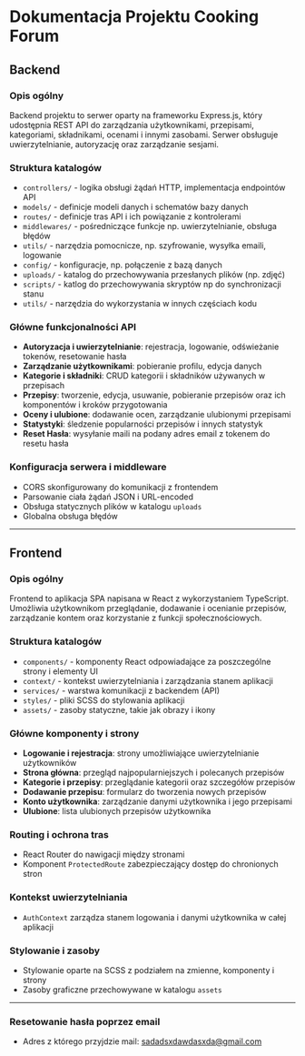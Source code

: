 # Dokumentacja Projektu Cooking Forum

## Backend

### Opis ogólny
Backend projektu to serwer oparty na frameworku Express.js, który udostępnia REST API do zarządzania użytkownikami, przepisami, kategoriami, składnikami, ocenami i innymi zasobami. Serwer obsługuje uwierzytelnianie, autoryzację oraz zarządzanie sesjami.

### Struktura katalogów
- `controllers/` - logika obsługi żądań HTTP, implementacja endpointów API
- `models/` - definicje modeli danych i schematów bazy danych
- `routes/` - definicje tras API i ich powiązanie z kontrolerami
- `middlewares/` - pośredniczące funkcje np. uwierzytelnianie, obsługa błędów
- `utils/` - narzędzia pomocnicze, np. szyfrowanie, wysyłka emaili, logowanie
- `config/` - konfiguracje, np. połączenie z bazą danych
- `uploads/` - katalog do przechowywania przesłanych plików (np. zdjęć)
- `scripts/` - katlog do przechowywania skryptów np do synchronizacji stanu
- `utils/` - narzędzia do wykorzystania w innych częściach kodu

### Główne funkcjonalności API
- **Autoryzacja i uwierzytelnianie**: rejestracja, logowanie, odświeżanie tokenów, resetowanie hasła
- **Zarządzanie użytkownikami**: pobieranie profilu, edycja danych
- **Kategorie i składniki**: CRUD kategorii i składników używanych w przepisach
- **Przepisy**: tworzenie, edycja, usuwanie, pobieranie przepisów oraz ich komponentów i kroków przygotowania
- **Oceny i ulubione**: dodawanie ocen, zarządzanie ulubionymi przepisami
- **Statystyki**: śledzenie popularności przepisów i innych statystyk
- **Reset Hasła**: wysyłanie maili na podany adres email z tokenem do resetu hasła

### Konfiguracja serwera i middleware
- CORS skonfigurowany do komunikacji z frontendem
- Parsowanie ciała żądań JSON i URL-encoded
- Obsługa statycznych plików w katalogu `uploads`
- Globalna obsługa błędów

---

## Frontend

### Opis ogólny
Frontend to aplikacja SPA napisana w React z wykorzystaniem TypeScript. Umożliwia użytkownikom przeglądanie, dodawanie i ocenianie przepisów, zarządzanie kontem oraz korzystanie z funkcji społecznościowych.

### Struktura katalogów
- `components/` - komponenty React odpowiadające za poszczególne strony i elementy UI
- `context/` - kontekst uwierzytelniania i zarządzania stanem aplikacji
- `services/` - warstwa komunikacji z backendem (API)
- `styles/` - pliki SCSS do stylowania aplikacji
- `assets/` - zasoby statyczne, takie jak obrazy i ikony

### Główne komponenty i strony
- **Logowanie i rejestracja**: strony umożliwiające uwierzytelnianie użytkowników
- **Strona główna**: przegląd najpopularniejszych i polecanych przepisów
- **Kategorie i przepisy**: przeglądanie kategorii oraz szczegółów przepisów
- **Dodawanie przepisu**: formularz do tworzenia nowych przepisów
- **Konto użytkownika**: zarządzanie danymi użytkownika i jego przepisami
- **Ulubione**: lista ulubionych przepisów użytkownika

### Routing i ochrona tras
- React Router do nawigacji między stronami
- Komponent `ProtectedRoute` zabezpieczający dostęp do chronionych stron

### Kontekst uwierzytelniania
- `AuthContext` zarządza stanem logowania i danymi użytkownika w całej aplikacji

### Stylowanie i zasoby
- Stylowanie oparte na SCSS z podziałem na zmienne, komponenty i strony
- Zasoby graficzne przechowywane w katalogu `assets`

---

### Resetowanie hasła poprzez email
- Adres z którego przyjdzie mail: sadadsxdawdasxda@gmail.com 
